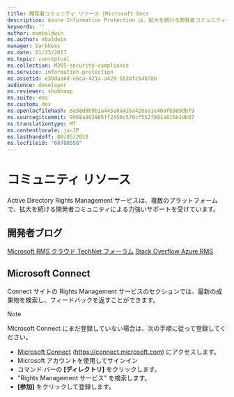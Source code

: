 ```yaml
---
title: 開発者コミュニティ リソース |Microsoft Docs
description: Azure Information Protection は、拡大を続ける開発者コミュニティによる力強いサポートを受けています。
keywords: ''
author: msmbaldwin
ms.author: mbaldwin
manager: barbkess
ms.date: 01/23/2017
ms.topic: conceptual
ms.collection: M365-security-compliance
ms.service: information-protection
ms.assetid: e3bdaa6d-e8ca-421a-a429-553bfc54b78b
audience: developer
ms.reviewer: shubhamp
ms.suite: ems
ms.custom: dev
ms.openlocfilehash: 6a58d8b9b1a445a8a41ba428ea1e40af6989dbf9
ms.sourcegitcommit: 9968a003865ff2456c570cf552f801a816b1db07
ms.translationtype: MT
ms.contentlocale: ja-JP
ms.lasthandoff: 08/05/2019
ms.locfileid: "68788558"
---
```

# <a name="community-resources"></a>コミュニティ リソース

Active Directory Rights Management サービスは、複数のプラットフォームで、拡大を続ける開発者コミュニティによる力強いサポートを受けています。

## <a name="developers-blog"></a>開発者ブログ
[Microsoft RMS クラウド TechNet フォーラム](https://social.technet.microsoft.com/Forums/en-US/home?forum=rmscloud)
[Stack Overflow Azure RMS](https://stackoverflow.com/search?q=Azure+RMS)

## <a name="microsoft-connect"></a>Microsoft Connect
Connect サイトの Rights Management サービスのセクションでは、最新の成果物を検索し、フィードバックを返すことができます。

> [!NOTE]
>
>Microsoft Connect にまだ登録していない場合は、次の手順に従って登録してください。
>
>-   [Microsoft Connect](https://connect.microsoft.com) (https://connect.microsoft.com) にアクセスします。
>-   Microsoft アカウントを使用してサインイン
>-   コマンド バーの **[ディレクトリ]** をクリックします。
>-   "Rights Management サービス" を検索します。
>-   **[参加]** をクリックして登録します。

